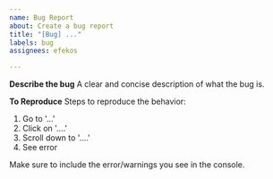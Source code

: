 ```yaml
---
name: Bug Report
about: Create a bug report
title: "[Bug] ..."
labels: bug
assignees: efekos

---
```


**Describe the bug**
A clear and concise description of what the bug is.

**To Reproduce**
Steps to reproduce the behavior:
1. Go to '...'
2. Click on '....'
3. Scroll down to '....'
4. See error

Make sure to include the error/warnings you see in the console.
